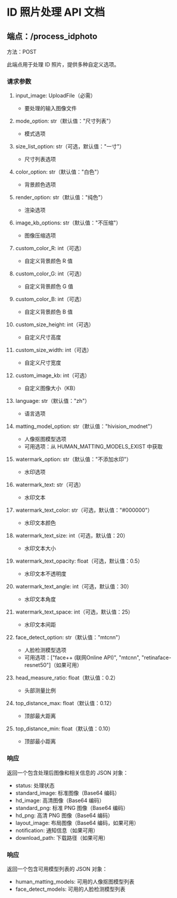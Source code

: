 # ID 照片处理 API 文档

## 端点：/process_idphoto

方法：POST

此端点用于处理 ID 照片，提供多种自定义选项。

### 请求参数

1. input_image: UploadFile（必需）
   - 要处理的输入图像文件

2. mode_option: str（默认值："尺寸列表"）
   - 模式选项

3. size_list_option: str（可选，默认值："一寸"）
   - 尺寸列表选项

4. color_option: str（默认值："白色"）
   - 背景颜色选项

5. render_option: str（默认值："纯色"）
   - 渲染选项

6. image_kb_options: str（默认值："不压缩"）
   - 图像压缩选项

7. custom_color_R: int（可选）
   - 自定义背景颜色 R 值

8. custom_color_G: int（可选）
   - 自定义背景颜色 G 值

9. custom_color_B: int（可选）
   - 自定义背景颜色 B 值

10. custom_size_height: int（可选）
    - 自定义尺寸高度

11. custom_size_width: int（可选）
    - 自定义尺寸宽度

12. custom_image_kb: int（可选）
    - 自定义图像大小（KB）

13. language: str（默认值："zh"）
    - 语言选项

14. matting_model_option: str（默认值："hivision_modnet"）
    - 人像抠图模型选项
    - 可用选项：从 HUMAN_MATTING_MODELS_EXIST 中获取

15. watermark_option: str（默认值："不添加水印"）
    - 水印选项

16. watermark_text: str（可选）
    - 水印文本

17. watermark_text_color: str（可选，默认值："#000000"）
    - 水印文本颜色

18. watermark_text_size: int（可选，默认值：20）
    - 水印文本大小

19. watermark_text_opacity: float（可选，默认值：0.5）
    - 水印文本不透明度

20. watermark_text_angle: int（可选，默认值：30）
    - 水印文本角度

21. watermark_text_space: int（可选，默认值：25）
    - 水印文本间距

22. face_detect_option: str（默认值："mtcnn"）
    - 人脸检测模型选项
    - 可用选项：["face++ (联网Online API)", "mtcnn", "retinaface-resnet50"]（如果可用）

23. head_measure_ratio: float（默认值：0.2）
    - 头部测量比例

24. top_distance_max: float（默认值：0.12）
    - 顶部最大距离

25. top_distance_min: float（默认值：0.10）
    - 顶部最小距离

### 响应

返回一个包含处理后图像和相关信息的 JSON 对象：

- status: 处理状态
- standard_image: 标准图像（Base64 编码）
- hd_image: 高清图像（Base64 编码）
- standard_png: 标准 PNG 图像（Base64 编码）
- hd_png: 高清 PNG 图像（Base64 编码）
- layout_image: 布局图像（Base64 编码，如果可用）
- notification: 通知信息（如果可用）
- download_path: 下载路径（如果可用）

### 响应

返回一个包含可用模型列表的 JSON 对象：

- human_matting_models: 可用的人像抠图模型列表
- face_detect_models: 可用的人脸检测模型列表
